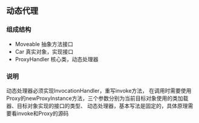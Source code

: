 ## 动态代理

### 组成结构
- Moveable    抽象方法接口
- Car    真实对象，实现接口
- ProxyHandler    核心类，动态处理器

### 说明
动态处理器必须实现InvocationHandler，重写invoke方法，
在调用时需要使用Proxy的newProxyInstance方法，三个参数分别为当前目标对象使用的类加载器、目标对象实现的接口的类型、
动态处理器，基本写法是固定的，具体原理需要看invoke和Proxy的源码
